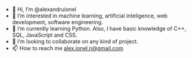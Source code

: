 - 👋 Hi, I’m @alexandruionel
- 👀 I’m interested in machine learning, artificial inteligence, web development, software engineering.
- 🌱 I’m currently learning Python. Also, I have basic knowledge of C++, SQL, JavaScript and CSS.
- 💞️ I’m looking to collaborate on any kind of project.
- 📫 How to reach me alex.ionel.n@gmail.com

<!---
alexandruionel/alexandruionel is a ✨ special ✨ repository because its `README.md` (this file) appears on your GitHub profile.
You can click the Preview link to take a look at your changes.
--->

